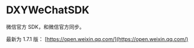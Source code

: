 DXYWeChatSDK
============

微信官方 SDK，和微信官方同步。

最新为 1.7.1 版：
[https://open.weixin.qq.com/](https://open.weixin.qq.com/)